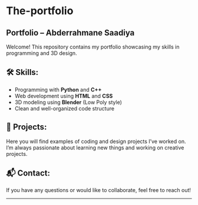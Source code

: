 # The-portfolio  
## Portfolio – Abderrahmane Saadiya

Welcome! This repository contains my portfolio showcasing my skills in programming and 3D design.

## 🛠️ Skills:
- Programming with **Python** and **C++**
- Web development using **HTML** and **CSS**
- 3D modeling using **Blender** (Low Poly style)
- Clean and well-organized code structure

## 🚀 Projects:
Here you will find examples of coding and design projects I’ve worked on.  
I’m always passionate about learning new things and working on creative projects.

## 📬 Contact:
If you have any questions or would like to collaborate, feel free to reach out!

---

